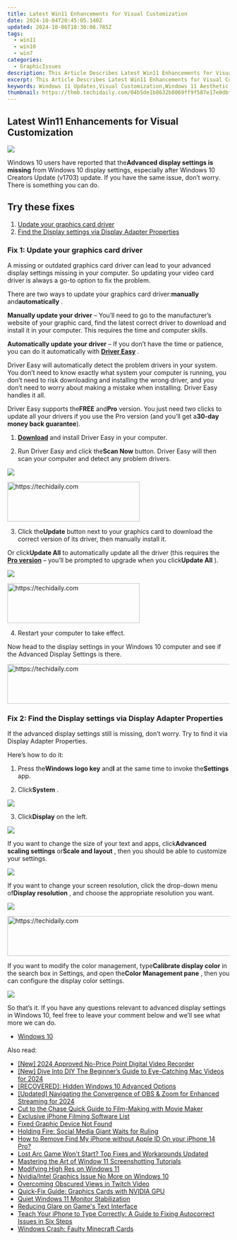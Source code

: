 ```yaml
---
title: Latest Win11 Enhancements for Visual Customization
date: 2024-10-04T20:45:05.140Z
updated: 2024-10-06T18:30:08.785Z
tags:
  - win11
  - win10
  - win7
categories:
  - GraphicIssues
description: This Article Describes Latest Win11 Enhancements for Visual Customization
excerpt: This Article Describes Latest Win11 Enhancements for Visual Customization
keywords: Windows 11 Updates,Visual Customization,Windows 11 Aesthetic Improvements,User Interface Design for Win11,Theme Packages for Windows 11,Personalize Your Win11 Experience,New Features in Windows 11 Visuals
thumbnail: https://thmb.techidaily.com/04b5de1b8632b8069ff9f587e17e0dbf1c9f260b061902685aa6f6d586835f1d.jpg
---
```


## Latest Win11 Enhancements for Visual Customization

![](https://images.drivereasy.com/wp-content/uploads/2019/08/image-401.png)

 Windows 10 users have reported that the**Advanced display settings is missing** from Windows 10 display settings, especially after Windows 10 Creators Update (v1703) update. If you have the same issue, don’t worry. There is something you can do.

## Try these fixes

1. [Update your graphics card driver](#m1)
2. [Find the Display settings via Display Adapter Properties](#m2)

### Fix 1: Update your graphics card driver

 A missing or outdated graphics card driver can lead to your advanced display settings missing in your computer. So updating your video card driver is always a go-to option to fix the problem.

 There are two ways to update your graphics card driver:**manually** and**automatically** .

**Manually update your driver** – You’ll need to go to the manufacturer’s website of your graphic card, find the latest correct driver to download and install it in your computer. This requires the time and computer skills.

**Automatically update your driver** – If you don’t have the time or patience, you can do it automatically with **[Driver Easy](https://tools.techidaily.com/drivereasy/download/)**  .

 Driver Easy will automatically detect the problem drivers in your system. You don’t need to know exactly what system your computer is running, you don’t need to risk downloading and installing the wrong driver, and you don’t need to worry about making a mistake when installing. Driver Easy handles it all.

 Driver Easy supports the**FREE** and**Pro** version. You just need two clicks to update all your drivers if you use the Pro version (and you’ll get a**30-day money back guarantee**).

 1) **[Download](https://tools.techidaily.com/drivereasy/download/)**  and install Driver Easy in your computer.

 2) Run Driver Easy and click the**Scan Now** button. Driver Easy will then scan your computer and detect any problem drivers.

![](https://images.drivereasy.com/wp-content/uploads/2019/08/image-392.png)

<!-- affiliate ads begin -->
<a href="https://aligracehair.sjv.io/c/5597632/2115916/19272" target="_top" id="2115916">
  <img src="//a.impactradius-go.com/display-ad/19272-2115916" border="0" alt="https://techidaily.com" width="300" height="90"/>
</a>
<img height="0" width="0" src="https://aligracehair.sjv.io/i/5597632/2115916/19272" style="position:absolute;visibility:hidden;" border="0" />
<!-- affiliate ads end -->

 3) Click the**Update** button next to your graphics card to download the correct version of its driver, then manually install it.

 Or click**Update All** to automatically update all the driver (this requires the **[Pro version](https://tools.techidaily.com/drivereasy/download/)**  – you’ll be prompted to upgrade when you click**Update All** ).

![](https://images.drivereasy.com/wp-content/uploads/2019/08/image-393.png)

<!-- affiliate ads begin -->
<a href="https://aligracehair.sjv.io/c/5597632/1997690/19272" target="_top" id="1997690">
  <img src="//a.impactradius-go.com/display-ad/19272-1997690" border="0" alt="https://techidaily.com" width="300" height="90"/>
</a>
<img height="0" width="0" src="https://aligracehair.sjv.io/i/5597632/1997690/19272" style="position:absolute;visibility:hidden;" border="0" />
<!-- affiliate ads end -->

4) Restart your computer to take effect.

 Now head to the display settings in your Windows 10 computer and see if the Advanced Display Settings is there.

<!-- affiliate ads begin -->
<a href="https://appsumo.8odi.net/c/5597632/2129740/7443" target="_top" id="2129740">
  <img src="//a.impactradius-go.com/display-ad/7443-2129740" border="0" alt="https://techidaily.com" width="728" height="90"/>
</a>
<img height="0" width="0" src="https://appsumo.8odi.net/i/5597632/2129740/7443" style="position:absolute;visibility:hidden;" border="0" />
<!-- affiliate ads end -->

### Fix 2: Find the Display settings via Display Adapter Properties

 If the advanced display settings still is missing, don’t worry. Try to find it via Display Adapter Properties.

Here’s how to do it:

 1) Press the**Windows logo key** and**I** at the same time to invoke the**Settings** app.

 2) Click**System** .

![](https://images.drivereasy.com/wp-content/uploads/2019/08/image-394.png)

 3) Click**Display** on the left.

![](https://images.drivereasy.com/wp-content/uploads/2019/08/image-395.png)

 If you want to change the size of your text and apps, click**Advanced scaling settings** or**Scale and layout** , then you should be able to customize your settings.

![](https://images.drivereasy.com/wp-content/uploads/2019/08/image-396.png)

 If you want to change your screen resolution, click the drop-down menu of**Display resolution** , and choose the appropriate resolution you want.

![](https://images.drivereasy.com/wp-content/uploads/2019/08/image-397.png)

<!-- affiliate ads begin -->
<a href="https://appsumo.8odi.net/c/5597632/2043594/7443" target="_top" id="2043594">
  <img src="//a.impactradius-go.com/display-ad/7443-2043594" border="0" alt="https://techidaily.com" width="728" height="90"/>
</a>
<img height="0" width="0" src="https://appsumo.8odi.net/i/5597632/2043594/7443" style="position:absolute;visibility:hidden;" border="0" />
<!-- affiliate ads end -->

 If you want to modify the color management, type**Calibrate display color** in the search box in Settings, and open the**Color Management pane** , then you can configure the display color settings.

![](https://images.drivereasy.com/wp-content/uploads/2019/08/image-399.png)

 So that’s it. If you have any questions relevant to advanced display settings in Windows 10, feel free to leave your comment below and we’ll see what more we can do.

* [Windows 10](https://tools.techidaily.com/drivereasy/download/)

<ins class="adsbygoogle"
     style="display:block"
     data-ad-format="autorelaxed"
     data-ad-client="ca-pub-7571918770474297"
     data-ad-slot="1223367746"></ins>

<ins class="adsbygoogle"
     style="display:block"
     data-ad-client="ca-pub-7571918770474297"
     data-ad-slot="8358498916"
     data-ad-format="auto"
     data-full-width-responsive="true"></ins>

<span class="atpl-alsoreadstyle">Also read:</span>
<div><ul>
<li><a href="https://screen-activity-recording.techidaily.com/new-2024-approved-no-price-point-digital-video-recorder/"><u>[New] 2024 Approved No-Price Point Digital Video Recorder</u></a></li>
<li><a href="https://facebook-record-videos.techidaily.com/new-dive-into-diy-the-beginners-guide-to-eye-catching-mac-videos-for-2024/"><u>[New] Dive Into DIY The Beginner’s Guide to Eye-Catching Mac Videos for 2024</u></a></li>
<li><a href="https://graphic-issues.techidaily.com/recovered-hidden-windows-10-advanced-options/"><u>[RECOVERED]: Hidden Windows 10 Advanced Options</u></a></li>
<li><a href="https://screen-video-capture.techidaily.com/updated-navigating-the-convergence-of-obs-and-zoom-for-enhanced-streaming-for-2024/"><u>[Updated] Navigating the Convergence of OBS & Zoom for Enhanced Streaming for 2024</u></a></li>
<li><a href="https://extra-resources.techidaily.com/cut-to-the-chase-quick-guide-to-film-making-with-movie-maker/"><u>Cut to the Chase Quick Guide to Film-Making with Movie Maker</u></a></li>
<li><a href="https://extra-tips.techidaily.com/exclusive-iphone-filming-software-list/"><u>Exclusive iPhone Filming Software List</u></a></li>
<li><a href="https://graphic-issues.techidaily.com/fixed-graphic-device-not-found/"><u>Fixed Graphic Device Not Found</u></a></li>
<li><a href="https://facebook.techidaily.com/holding-fire-social-media-giant-waits-for-ruling/"><u>Holding Fire: Social Media Giant Waits for Ruling</u></a></li>
<li><a href="https://activate-lock.techidaily.com/how-to-remove-find-my-iphone-without-apple-id-on-your-iphone-14-pro-by-drfone-ios/"><u>How to Remove Find My iPhone without Apple ID On your iPhone 14 Pro?</u></a></li>
<li><a href="https://program-issues.techidaily.com/1722996362400-lost-arc-game-wont-start-top-fixes-and-workarounds-updated/"><u>Lost Arc Game Won't Start? Top Fixes and Workarounds Updated</u></a></li>
<li><a href="https://techidaily.com/mastering-the-art-of-window-11-screenshotting-tutorials/"><u>Mastering the Art of Window 11 Screenshotting Tutorials</u></a></li>
<li><a href="https://graphic-issues.techidaily.com/modifying-high-res-on-windows-11/"><u>Modifying High Res on Windows 11</u></a></li>
<li><a href="https://graphic-issues.techidaily.com/1719817458455-nvidiaintel-graphics-issue-no-more-on-windows-10/"><u>Nvidia/Intel Graphics Issue No More on Windows 10</u></a></li>
<li><a href="https://graphic-issues.techidaily.com/overcoming-obscured-views-in-twitch-video/"><u>Overcoming Obscured Views in Twitch Video</u></a></li>
<li><a href="https://graphic-issues.techidaily.com/quick-fix-guide-graphics-cards-with-nvidia-gpu/"><u>Quick-Fix Guide: Graphics Cards with NVIDIA GPU</u></a></li>
<li><a href="https://graphic-issues.techidaily.com/quiet-windows-11-monitor-stabilization/"><u>Quiet Windows 11 Monitor Stabilization</u></a></li>
<li><a href="https://graphic-issues.techidaily.com/reducing-glare-on-games-text-interface/"><u>Reducing Glare on Game's Text Interface</u></a></li>
<li><a href="https://fox-that.techidaily.com/teach-your-iphone-to-type-correctly-a-guide-to-fixing-autocorrect-issues-in-six-steps/"><u>Teach Your iPhone to Type Correctly: A Guide to Fixing Autocorrect Issues in Six Steps</u></a></li>
<li><a href="https://graphic-issues.techidaily.com/windows-crash-faulty-minecraft-cards/"><u>Windows Crash: Faulty Minecraft Cards</u></a></li>
</ul></div>

